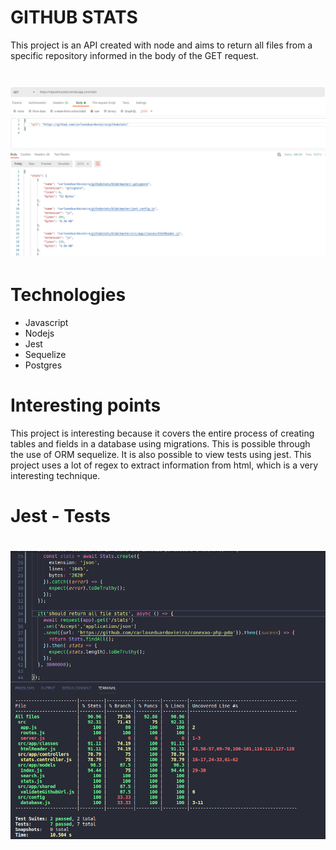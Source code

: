 # GITHUB STATS
This project is an API created with node and aims to return all files from a specific repository informed in the body of the GET request.

<h1 align = "center">
 <img src = "assets/requests-postman.png"><br>
</h1>

# Technologies
- Javascript
- Nodejs
- Jest
- Sequelize
- Postgres

# Interesting points
This project is interesting because it covers the entire process of creating tables and fields in a database using migrations. This is possible through the use of ORM sequelize. It is also possible to view tests using jest.
This project uses a lot of regex to extract information from html, which is a very interesting technique.

# Jest - Tests

<h1 align = "center">
 <img src = "assets/testing.png"><br>
</h1>